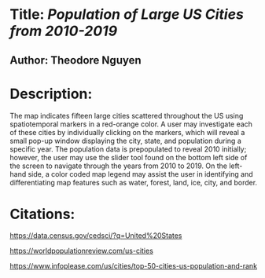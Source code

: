 # Title: _Population of Large US Cities from 2010-2019_

## Author: Theodore Nguyen

# Description: 
The map indicates fifteen large cities scattered throughout the US using spatiotemporal markers in a red-orange color. A user may investigate each of these cities by individually clicking on the markers, which will reveal a small pop-up window displaying the city, state, and population during a specific year. The population data is prepopulated to reveal 2010 initially; however, the user may use the slider tool found on the bottom left side of the screen to navigate through the years from 2010 to 2019. On the left-hand side, a color coded map legend may assist the user in identifying and differentiating map features such as water, forest, land, ice, city, and border. 

# Citations:
https://data.census.gov/cedsci/?q=United%20States

https://worldpopulationreview.com/us-cities

https://www.infoplease.com/us/cities/top-50-cities-us-population-and-rank

